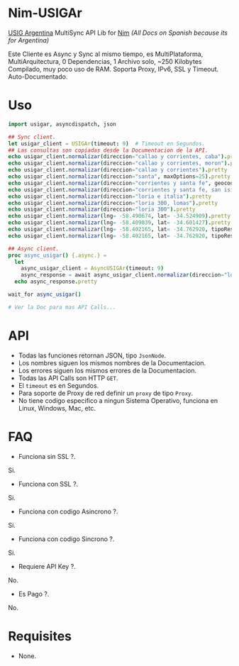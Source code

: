# Nim-USIGAr

[USIG Argentina](https://servicios.usig.buenosaires.gob.ar/normalizar) MultiSync API Lib for [Nim](https://nim-lang.org)
*(All Docs on Spanish because its for Argentina)*

Este Cliente es Async y Sync al mismo tiempo, es MultiPlataforma, MultiArquitectura,
0 Dependencias, 1 Archivo solo, ~250 Kilobytes Compilado, muy poco uso de RAM.
Soporta Proxy, IPv6, SSL y Timeout. Auto-Documentado.


# Uso

```nim
import usigar, asyncdispatch, json

## Sync client.
let usigar_client = USIGAr(timeout: 9)  # Timeout en Segundos.
## Las consultas son copiadas desde la Documentacion de la API.
echo usigar_client.normalizar(direccion="callao y corrientes, caba").pretty
echo usigar_client.normalizar(direccion="callao y corrientes, moron").pretty
echo usigar_client.normalizar(direccion="callao y corrientes").pretty
echo usigar_client.normalizar(direccion="santa", maxOptions=25).pretty
echo usigar_client.normalizar(direccion="corrientes y santa fe", geocodificar=true).pretty
echo usigar_client.normalizar(direccion="corrientes y santa fe, san isidro").pretty
echo usigar_client.normalizar(direccion="loria e italia").pretty
echo usigar_client.normalizar(direccion="loria 300, lomas").pretty
echo usigar_client.normalizar(direccion="loria 300").pretty
echo usigar_client.normalizar(lng= -58.490674, lat= -34.524909).pretty
echo usigar_client.normalizar(lng= -58.409039, lat= -34.601427).pretty
echo usigar_client.normalizar(lng= -58.402165, lat= -34.762920, tipoResultado="calle_y_calle").pretty
echo usigar_client.normalizar(lng= -58.402165, lat= -34.762920, tipoResultado="calle_altura").pretty

## Async client.
proc async_usigar() {.async.} =
  let
    async_usigar_client = AsyncUSIGAr(timeout: 9)
    async_response = await async_usigar_client.normalizar(direccion="loria 300")
  echo async_response.pretty

wait_for async_usigar()

# Ver la Doc para mas API Calls...
```


# API

- Todas las funciones retornan JSON, tipo `JsonNode`.
- Los nombres siguen los mismos nombres de la Documentacion.
- Los errores siguen los mismos errores de la Documentacion.
- Todas las API Calls son HTTP `GET`.
- El `timeout` es en Segundos.
- Para soporte de Proxy de red definir un `proxy` de tipo `Proxy`.
- No tiene codigo especifico a ningun Sistema Operativo, funciona en Linux, Windows, Mac, etc.


# FAQ

- Funciona sin SSL ?.

Si.

- Funciona con SSL ?.

Si.

- Funciona con codigo Asincrono ?.

Si.

- Funciona con codigo Sincrono ?.

Si.

- Requiere API Key ?.

No.

- Es Pago ?.

No.


# Requisites

- None.
